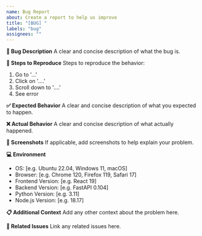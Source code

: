 ```yaml
---
name: Bug Report
about: Create a report to help us improve
title: "[BUG] "
labels: "bug"
assignees: ""
---
```


**🐛 Bug Description**
A clear and concise description of what the bug is.

**🔄 Steps to Reproduce**
Steps to reproduce the behavior:

1. Go to '...'
2. Click on '....'
3. Scroll down to '....'
4. See error

**✅ Expected Behavior**
A clear and concise description of what you expected to happen.

**❌ Actual Behavior**
A clear and concise description of what actually happened.

**📸 Screenshots**
If applicable, add screenshots to help explain your problem.

**💻 Environment**

- OS: [e.g. Ubuntu 22.04, Windows 11, macOS]
- Browser: [e.g. Chrome 120, Firefox 119, Safari 17]
- Frontend Version: [e.g. React 19]
- Backend Version: [e.g. FastAPI 0.104]
- Python Version: [e.g. 3.11]
- Node.js Version: [e.g. 18.17]

**📋 Additional Context**
Add any other context about the problem here.

**🔗 Related Issues**
Link any related issues here.
